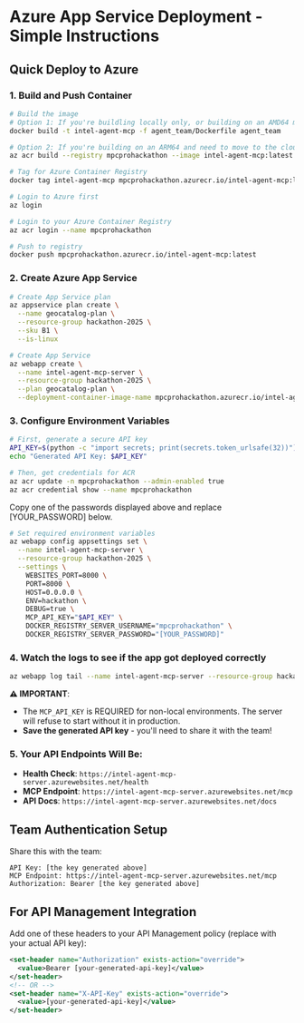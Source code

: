 # Azure App Service Deployment - Simple Instructions

## Quick Deploy to Azure

### 1. Build and Push Container
```bash
# Build the image
# Option 1: If you're buildling locally only, or building on an AMD64 machine
docker build -t intel-agent-mcp -f agent_team/Dockerfile agent_team

# Option 2: If you're building on an ARM64 and need to move to the cloud:
az acr build --registry mpcprohackathon --image intel-agent-mcp:latest --platform linux/amd64 -f agent_team/Dockerfile agent_team

# Tag for Azure Container Registry
docker tag intel-agent-mcp mpcprohackathon.azurecr.io/intel-agent-mcp:latest

# Login to Azure first
az login

# Login to your Azure Container Registry 
az acr login --name mpcprohackathon

# Push to registry
docker push mpcprohackathon.azurecr.io/intel-agent-mcp:latest
```

### 2. Create Azure App Service
```bash
# Create App Service plan
az appservice plan create \
  --name geocatalog-plan \
  --resource-group hackathon-2025 \
  --sku B1 \
  --is-linux

# Create App Service
az webapp create \
  --name intel-agent-mcp-server \
  --resource-group hackathon-2025 \
  --plan geocatalog-plan \
  --deployment-container-image-name mpcprohackathon.azurecr.io/intel-agent-mcp:latest
```

### 3. Configure Environment Variables
```bash
# First, generate a secure API key
API_KEY=$(python -c "import secrets; print(secrets.token_urlsafe(32))")
echo "Generated API Key: $API_KEY"

# Then, get credentials for ACR 
az acr update -n mpcprohackathon --admin-enabled true
az acr credential show --name mpcprohackathon
```

Copy one of the passwords displayed above and replace [YOUR_PASSWORD] below.

```bash
# Set required environment variables
az webapp config appsettings set \
  --name intel-agent-mcp-server \
  --resource-group hackathon-2025 \
  --settings \
    WEBSITES_PORT=8000 \
    PORT=8000 \
    HOST=0.0.0.0 \
    ENV=hackathon \
    DEBUG=true \
    MCP_API_KEY="$API_KEY" \
    DOCKER_REGISTRY_SERVER_USERNAME="mpcprohackathon" \
    DOCKER_REGISTRY_SERVER_PASSWORD="[YOUR_PASSWORD]"
```

### 4. Watch the logs to see if the app got deployed correctly
```bash
az webapp log tail --name intel-agent-mcp-server --resource-group hackathon-2025
```

**⚠️ IMPORTANT**: 
- The `MCP_API_KEY` is REQUIRED for non-local environments. The server will refuse to start without it in production.
- **Save the generated API key** - you'll need to share it with the team!

### 5. Your API Endpoints Will Be:
- **Health Check**: `https://intel-agent-mcp-server.azurewebsites.net/health`
- **MCP Endpoint**: `https://intel-agent-mcp-server.azurewebsites.net/mcp`
- **API Docs**: `https://intel-agent-mcp-server.azurewebsites.net/docs`

## Team Authentication Setup

Share this with the team:
```
API Key: [the key generated above]
MCP Endpoint: https://intel-agent-mcp-server.azurewebsites.net/mcp
Authorization: Bearer [the key generated above]
```

## For API Management Integration

Add one of these headers to your API Management policy (replace with your actual API key):
```xml
<set-header name="Authorization" exists-action="override">
  <value>Bearer [your-generated-api-key]</value>
</set-header>
<!-- OR -->
<set-header name="X-API-Key" exists-action="override">
  <value>[your-generated-api-key]</value>
</set-header>
```
